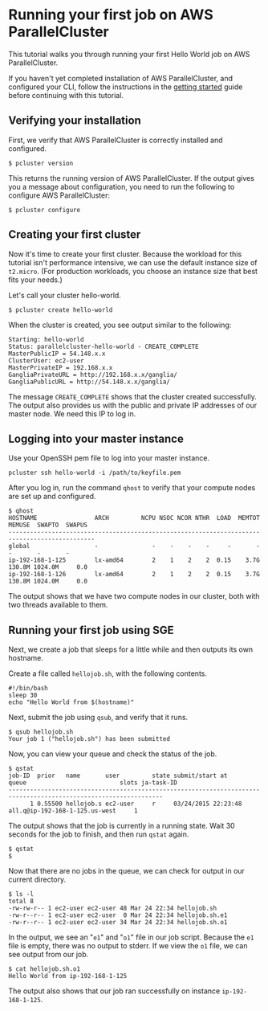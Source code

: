 # Running your first job on AWS ParallelCluster<a name="tutorials_01_hello_world"></a>

This tutorial walks you through running your first Hello World job on AWS ParallelCluster\.

If you haven't yet completed installation of AWS ParallelCluster, and configured your CLI, follow the instructions in the [getting started](getting_started.md) guide before continuing with this tutorial\.

## Verifying your installation<a name="verifying-your-installation"></a>

First, we verify that AWS ParallelCluster is correctly installed and configured\.

```
$ pcluster version
```

This returns the running version of AWS ParallelCluster\. If the output gives you a message about configuration, you need to run the following to configure AWS ParallelCluster:

```
$ pcluster configure
```

## Creating your first cluster<a name="creating-your-first-cluster"></a>

Now it's time to create your first cluster\. Because the workload for this tutorial isn't performance intensive, we can use the default instance size of `t2.micro`\. \(For production workloads, you choose an instance size that best fits your needs\.\)

Let's call your cluster hello\-world\.

```
$ pcluster create hello-world
```

When the cluster is created, you see output similar to the following:

```
Starting: hello-world
Status: parallelcluster-hello-world - CREATE_COMPLETE
MasterPublicIP = 54.148.x.x
ClusterUser: ec2-user
MasterPrivateIP = 192.168.x.x
GangliaPrivateURL = http://192.168.x.x/ganglia/
GangliaPublicURL = http://54.148.x.x/ganglia/
```

The message `CREATE_COMPLETE` shows that the cluster created successfully\. The output also provides us with the public and private IP addresses of our master node\. We need this IP to log in\.

## Logging into your master instance<a name="logging-into-your-master-instance"></a>

Use your OpenSSH pem file to log into your master instance\.

```
pcluster ssh hello-world -i /path/to/keyfile.pem
```

After you log in, run the command `qhost` to verify that your compute nodes are set up and configured\.

```
$ qhost
HOSTNAME                ARCH         NCPU NSOC NCOR NTHR  LOAD  MEMTOT  MEMUSE  SWAPTO  SWAPUS
----------------------------------------------------------------------------------------------
global                  -               -    -    -    -     -       -       -       -       -
ip-192-168-1-125        lx-amd64        2    1    2    2  0.15    3.7G  130.8M 1024.0M     0.0
ip-192-168-1-126        lx-amd64        2    1    2    2  0.15    3.7G  130.8M 1024.0M     0.0
```

The output shows that we have two compute nodes in our cluster, both with two threads available to them\.

## Running your first job using SGE<a name="running-your-first-job-using-sge"></a>

Next, we create a job that sleeps for a little while and then outputs its own hostname\.

Create a file called `hellojob.sh`, with the following contents\.

```
#!/bin/bash
sleep 30
echo "Hello World from $(hostname)"
```

Next, submit the job using `qsub`, and verify that it runs\.

```
$ qsub hellojob.sh
Your job 1 ("hellojob.sh") has been submitted
```

Now, you can view your queue and check the status of the job\.

```
$ qstat
job-ID  prior   name       user         state submit/start at     queue                          slots ja-task-ID
-----------------------------------------------------------------------------------------------------------------
      1 0.55500 hellojob.s ec2-user     r     03/24/2015 22:23:48 all.q@ip-192-168-1-125.us-west     1
```

The output shows that the job is currently in a running state\. Wait 30 seconds for the job to finish, and then run `qstat` again\.

```
$ qstat
$
```

Now that there are no jobs in the queue, we can check for output in our current directory\.

```
$ ls -l
total 8
-rw-rw-r-- 1 ec2-user ec2-user 48 Mar 24 22:34 hellojob.sh
-rw-r--r-- 1 ec2-user ec2-user  0 Mar 24 22:34 hellojob.sh.e1
-rw-r--r-- 1 ec2-user ec2-user 34 Mar 24 22:34 hellojob.sh.o1
```

In the output, we see an "`e1`" and "`o1`" file in our job script\. Because the `e1` file is empty, there was no output to stderr\. If we view the `o1` file, we can see output from our job\.

```
$ cat hellojob.sh.o1
Hello World from ip-192-168-1-125
```

The output also shows that our job ran successfully on instance `ip-192-168-1-125`\.